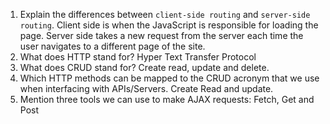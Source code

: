 1.  Explain the differences between `client-side routing` and `server-side routing`.
    Client side is when the JavaScript is responsible for loading the page. Server side takes a new request from the server each time the user navigates to a different page of the site. 
1.  What does HTTP stand for? Hyper Text Transfer Protocol
1.  What does CRUD stand for? Create read, update and delete. 
1.  Which HTTP methods can be mapped to the CRUD acronym that we use when interfacing with APIs/Servers. Create Read and update.
1.  Mention three tools we can use to make AJAX requests: Fetch, Get and Post